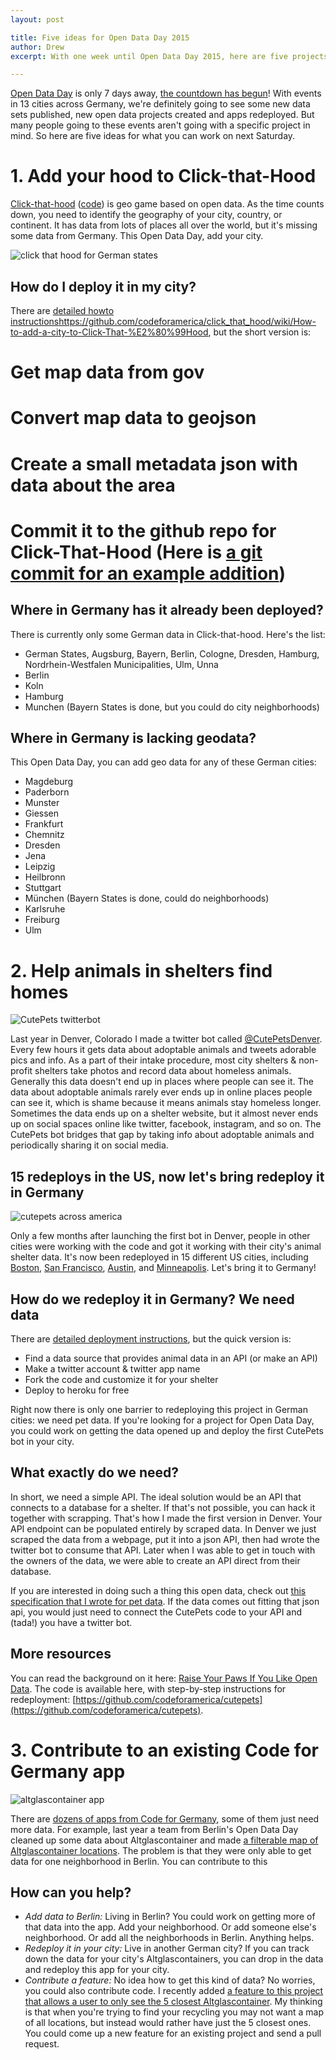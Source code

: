 ```yaml
---
layout: post

title: Five ideas for Open Data Day 2015
author: Drew
excerpt: With one week until Open Data Day 2015, here are five projects to jumpstart your creativity

---
```


[Open Data Day](http://de.opendataday.org) is only 7 days away, [the countdown has begun](http://de.opendataday.org/countdown)! With events in 13 cities across Germany, we're definitely going to see some new data sets published, new open data projects created and apps redeployed. But many people going to these events aren't going with a specific project in mind. So here are five ideas for what you can work on next Saturday.

# 1. Add your hood to Click-that-Hood
[Click-that-hood](http://Click-that-hood.com) ([code](https://github.com/codeforamerica/click_that_hood)) is geo game based on open data. As the time counts down, you need to identify the geography of your city, country, or continent. It has data from lots of places all over the world, but it's missing some data from Germany. This Open Data Day, add your city.

![click that hood for German states](/assets/blog/click-that-hood-germany.png)

## How do I deploy it in my city?
There are [detailed howto instructions]()https://github.com/codeforamerica/click_that_hood/wiki/How-to-add-a-city-to-Click-That-%E2%80%99Hood, but the short version is:
 # Get map data from gov
 # Convert map data to geojson
 # Create a small metadata json with data about the area
 # Commit it to the github repo for Click-That-Hood (Here is [a git commit for an example addition](https://github.com/codeforamerica/click_that_hood/commit/e62af310fdf2df523232427a45eaa853efc46ff3))

## Where in Germany has it already been deployed?
There is currently only some German data in Click-that-hood. Here's the list:
 * German States, Augsburg, Bayern, Berlin, Cologne, Dresden, Hamburg, Nordrhein-Westfalen Municipalities, Ulm, Unna
 * Berlin
 * Koln
 * Hamburg
 * Munchen (Bayern States is done, but you could do city neighborhoods)

## Where in Germany is lacking geodata?
This Open Data Day, you can add geo data for any of these German cities:
 * Magdeburg
 * Paderborn
 * Munster
 * Giessen
 * Frankfurt
 * Chemnitz
 * Dresden
 * Jena
 * Leipzig
 * Heilbronn
 * Stuttgart
 * München (Bayern States is done, could do neighborhoods)
 * Karlsruhe
 * Freiburg
 * Ulm

# 2. Help animals in shelters find homes

![CutePets twitterbot](/assets/blog/cutepetsdenver.png)

Last year in Denver, Colorado I made a twitter bot called [@CutePetsDenver](https://twitter.com/CutePetsDenver). Every few hours it gets data about adoptable animals and tweets adorable pics and info. As a part of their intake procedure, most city shelters & non-profit shelters take photos and record data about homeless animals. Generally this data doesn't end up in places where people can see it. The data about adoptable animals rarely ever ends up in online places people can see it, which is shame because it means animals stay homeless longer. Sometimes the data ends up on a shelter website, but it almost never ends up on social spaces online like twitter, facebook, instagram, and so on. The CutePets bot bridges that gap by taking info about adoptable animals and periodically sharing it on social media.

## 15 redeploys in the US, now let's bring redeploy it in Germany
 ![cutepets across america](/assets/blog/cutepets-across-america.png)

 Only a few months after launching the first bot in Denver, people in other cities were working with the code and got it working with their city's animal shelter data. It's now been redeployed in 15 different US cities, including [Boston](https://twitter.com/CutePetsBoston), [San Francisco](https://twitter.com/CutePetsSF), [Austin](https://twitter.com/CutePetsAustin), and [Minneapolis](https://twitter.com/CutePetsMPLS). Let's bring it to Germany!

## How do we redeploy it in Germany? We need data

 There are [detailed deployment instructions](https://github.com/codeforamerica/cutepets), but the quick version is:
  * Find a data source that provides animal data in an API (or make an API)
  * Make a twitter account & twitter app name
  * Fork the code and customize it for your shelter
  * Deploy to heroku for free

 Right now there is only one barrier to redeploying this project in German cities: we need pet data. If you're looking for a project for Open Data Day, you could work on getting the data opened up and deploy the first CutePets bot in your city.

## What exactly do we need?
 In short, we need a simple API. The ideal solution would be an API that connects to a database for a shelter. If that's not possible, you can hack it together with scrapping. That's how I made the first version in Denver. Your API endpoint can be populated entirely by scraped data. In Denver we just scraped the data from a webpage, put it into a json API, then had wrote the twitter bot to consume that API. Later when I was able to get in touch with the owners of the data, we were able to create an API direct from their database.

 If you are interested in doing such a thing this open data, check out [this specification that I wrote for pet data](https://github.com/drewrwilson/pet-data-format/blob/master/animals.json#L7-L20). If the data comes out fitting that json api, you would just need to connect the CutePets code to your API and (tada!) you have a twitter bot.

## More resources
 You can read the background on it here: [Raise Your Paws If You Like Open Data](http://www.codeforamerica.org/blog/2014/04/28/raise-your-paws-if-you-like-open-data/). The code is available here, with step-by-step instructions for redeployment: [https://github.com/codeforamerica/cutepets](https://github.com/codeforamerica/cutepets).


# 3. Contribute to an existing Code for Germany app
![altglascontainer app](/assets/blog/altglascontainermap.png)

There are [dozens of apps from Code for Germany](https://codefor.de/projekte), some of them just need more data. For example, last year a team from Berlin's Open Data Day cleaned up some data about Altglascontainer and made [a filterable map of Altglascontainer locations](odd14.hackdash.org/projects/530749eba1777f9331000001). The problem is that they were only able to get data for one neighborhood in Berlin. You can contribute to this

## How can you help?
 * *Add data to Berlin:* Living in Berlin? You could work on getting more of that data into the app. Add your neighborhood. Or add someone else's neighborhood. Or add all the neighborhoods in Berlin. Anything helps.
 * *Redeploy it in your city:* Live in another German city? If you can track down the data for your city's Altglascontainers, you can drop in the data and redeploy this app for your city.
 * *Contribute a feature:* No idea how to get this kind of data? No worries, you could also contribute code. I recently added [a feature to this project that allows a user to only see the 5 closest Altglascontainer](http://drewrwilson.com/altglas/). My thinking is that when you're trying to find your recycling you may not want a map of all locations, but instead would rather have just the 5 closest ones. You could come up a new feature for an existing project and send a pull request.
